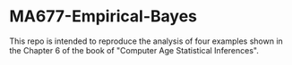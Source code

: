 # MA677-Empirical-Bayes
This repo is intended to reproduce the analysis of four examples shown in the Chapter 6 of the book of "Computer Age Statistical Inferences".
